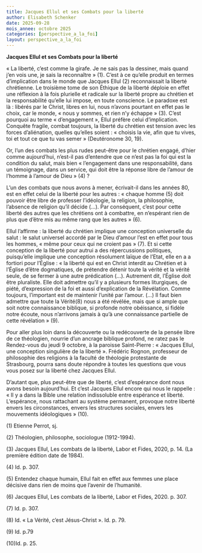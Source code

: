 ```yaml
---
title: Jacques Ellul et ses Combats pour la liberté
author: Elisabeth Schenker
date: 2025-09-28
mois_annee: octobre 2025
categories: [perspective_a_la_foi]
layout: perspective_a_la_foi
---
```

**Jacques Ellul et ses Combats pour la liberté**

« La liberté, c’est comme la girafe. Je ne sais pas la dessiner, mais quand j’en vois une, je sais la reconnaître » (1). C’est à
ce qu’elle produit en termes d’implication dans le monde que Jacques Ellul (2) reconnaissait la liberté chrétienne. Le troisième
tome de son Éthique de la liberté déploie en effet une réflexion à la fois plurielle et radicale sur la liberté propre au 
chrétien et la responsabilité qu’elle lui impose, en toute conscience. Le paradoxe est là : libérés par le Christ, libres en
lui, nous n’avons pourtant en effet pas le choix, car le monde, « nous y sommes, et rien n’y échappe » (3). C’est pourquoi au
terme « d’engagement », Ellul préfère celui d’implication. Conquête fragile, combat toujours, la liberté du chrétien est
tension avec les forces d’aliénation, quelles qu’elles soient : « choisis la vie, afin que tu vives, toi et tout ce que tu
vas semer » (Deutéronome 30, 19).

Or, l’un des combats les plus rudes peut-être pour le chrétien engagé, d’hier comme aujourd’hui, n’est-il pas d’entendre que
ce n’est pas la foi qui est la condition du salut, mais bien « l’engagement dans une responsabilité, dans un témoignage, 
dans un service, qui doit être la réponse libre de l’amour de l’homme à l’amour de Dieu » (4) ?

L’un des combats que nous avons à mener, écrivait-il dans les années 80, est en effet celui de la liberté pour les autres :
« chaque homme (5) doit pouvoir être libre de professer l’idéologie, la religion, la philosophie, l’absence de religion qu’il
décide (…). Par conséquent, c’est pour cette liberté des autres que les chrétiens ont à combattre, en n’espérant rien de
plus que d’être mis au même rang que les autres » (6). 

Ellul l’affirme : la liberté du chrétien implique une conception universelle du salut : le salut universel accordé par le
Dieu d’amour l’est en effet pour tous les hommes, « même pour ceux qui ne croient pas » (7). Et si cette conception de la 
liberté pour autrui a des répercussions politiques, puisqu’elle implique une conception résolument laïque de l’Etat, elle
en a a fortiori pour l’Église : « la liberté qui est en Christ interdit au Chrétien et à l’Église d’être dogmatiques, de
prétendre détenir toute la vérité et la vérité seule, de se fermer à une autre prédication (…). Autrement dit, l’Église doit
être pluraliste. Elle doit admettre qu’il y a plusieurs formes liturgiques, de piété, d’expression de la foi et aussi 
d’explication de la Révélation. Comme toujours, l’important est de maintenir l’unité par l’amour. (…) Il faut bien admettre
que toute la Vérité(8) nous a été révélée, mais que si ample que soit notre connaissance biblique, si profonde notre 
obéissance, si fidèle notre écoute, nous n’arrivons jamais à qu’à une connaissance partielle de cette révélation » (9).

Pour aller plus loin dans la découverte ou la redécouverte de la pensée libre de ce théologien, nourrie d’un ancrage
biblique profond, ne ratez pas le Rendez-vous du jeudi 9 octobre, à la paroisse Saint-Pierre : « Jacques Ellul, une 
conception singulière de la liberté ». Frédéric Rognon, professeur de philosophie des religions à la faculté de théologie
protestante de Strasbourg, pourra sans doute répondre à toutes les questions que vous vous posez sur la liberté chez Jacques
Ellul. 

D’autant que, plus peut-être que de liberté, c’est d’espérance dont nous avons besoin aujourd’hui. Et c’est Jacques Ellul
encore qui nous le rappelle : « Il y a dans la Bible une relation indissoluble entre espérance et liberté. L’espérance, nous
rattachant au système permanent, provoque notre liberté envers les circonstances, envers les structures sociales, envers les
mouvements idéologiques » (10).

(1) Etienne Perrot, sj.

(2) Théologien, philosophe, sociologue (1912-1994).

(3) Jacques Ellul, Les combats de la liberté, Labor et Fides, 2020, p. 14. (La première édition date de 1984).

(4) Id. p. 307.

(5) Entendez chaque humain, Ellul fait en effet aux femmes une place décisive dans rien de moins que l’avenir de l’humanité. 

(6) Jacques Ellul, Les combats de la liberté, Labor et Fides, 2020. p. 307.

(7)	Id. p. 307.

(8)	Id. « La Vérité, c’est Jésus-Christ ». Id. p. 79.

(9) Id.  p.79

(10)Id. p. 25.
